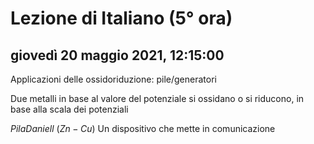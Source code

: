 # Lezione di Italiano (5° ora)

## giovedì 20 maggio 2021, 12:15:00


Applicazioni delle ossidoriduzione:
pile/generatori

Due metalli in base al valore del potenziale si ossidano o si riducono, in base alla scala dei potenziali

$Pila Daniell$ ($Zn-Cu$)
Un dispositivo che mette in comunicazione  
<!--stackedit_data:
eyJoaXN0b3J5IjpbMTU2NjQyMTgzXX0=
-->